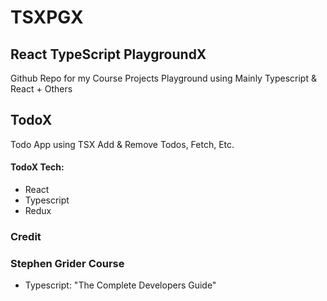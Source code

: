 # TSXPGX

## React TypeScript PlaygroundX

Github Repo for my Course Projects Playground using Mainly Typescript & React + Others

## TodoX

Todo App using TSX
Add & Remove Todos, Fetch, Etc.

#### TodoX Tech:

- React
- Typescript
- Redux

### Credit

### Stephen Grider Course

- Typescript: "The Complete Developers Guide"
